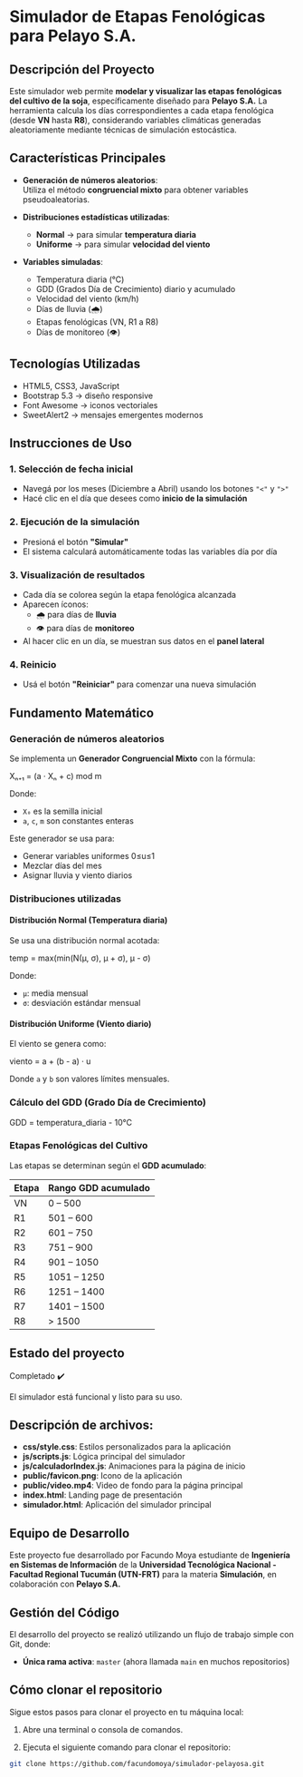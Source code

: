 # Simulador de Etapas Fenológicas para Pelayo S.A.

## Descripción del Proyecto

Este simulador web permite **modelar y visualizar las etapas fenológicas del cultivo de la soja**, específicamente diseñado para **Pelayo S.A.** La herramienta calcula los días correspondientes a cada etapa fenológica (desde **VN** hasta **R8**), considerando variables climáticas generadas aleatoriamente mediante técnicas de simulación estocástica.

## Características Principales

- **Generación de números aleatorios**:  
  Utiliza el método **congruencial mixto** para obtener variables pseudoaleatorias.

- **Distribuciones estadísticas utilizadas**:
  - **Normal** → para simular **temperatura diaria**
  - **Uniforme** → para simular **velocidad del viento**

- **Variables simuladas**:
  - Temperatura diaria (°C)
  - GDD (Grados Día de Crecimiento) diario y acumulado
  - Velocidad del viento (km/h)
  - Días de lluvia (🌧️)
  - Etapas fenológicas (VN, R1 a R8)
  - Días de monitoreo (👁️)

## Tecnologías Utilizadas

- HTML5, CSS3, JavaScript
- Bootstrap 5.3 → diseño responsive
- Font Awesome → iconos vectoriales
- SweetAlert2 → mensajes emergentes modernos

## Instrucciones de Uso

### 1. Selección de fecha inicial
- Navegá por los meses (Diciembre a Abril) usando los botones `"<"` y `">"`
- Hacé clic en el día que desees como **inicio de la simulación**

### 2. Ejecución de la simulación
- Presioná el botón **"Simular"**
- El sistema calculará automáticamente todas las variables día por día

### 3. Visualización de resultados
- Cada día se colorea según la etapa fenológica alcanzada
- Aparecen íconos:
  - 🌧️ para días de **lluvia**
  - 👁️ para días de **monitoreo**
- Al hacer clic en un día, se muestran sus datos en el **panel lateral**

### 4. Reinicio
- Usá el botón **"Reiniciar"** para comenzar una nueva simulación

## Fundamento Matemático

### Generación de números aleatorios
Se implementa un **Generador Congruencial Mixto** con la fórmula:

Xₙ₊₁ = (a · Xₙ + c) mod m

Donde:
- `X₀` es la semilla inicial
- `a`, `c`, `m` son constantes enteras

Este generador se usa para:
- Generar variables uniformes 0≤u≤1 
- Mezclar días del mes
- Asignar lluvia y viento diarios

### Distribuciones utilizadas

#### Distribución Normal (Temperatura diaria)
Se usa una distribución normal acotada:

temp = max(min(N(μ, σ), μ + σ), μ - σ)

Donde:
- `μ`: media mensual
- `σ`: desviación estándar mensual

#### Distribución Uniforme (Viento diario)
El viento se genera como:

viento = a + (b - a) · u

Donde `a` y `b` son valores límites mensuales.

### Cálculo del GDD (Grado Día de Crecimiento)

GDD = temperatura_diaria - 10°C


### Etapas Fenológicas del Cultivo

Las etapas se determinan según el **GDD acumulado**:

| Etapa | Rango GDD acumulado |
|-------|----------------------|
| VN    | 0 – 500              |
| R1    | 501 – 600            |
| R2    | 601 – 750            |
| R3    | 751 – 900            |
| R4    | 901 – 1050           |
| R5    | 1051 – 1250          |
| R6    | 1251 – 1400          |
| R7    | 1401 – 1500          |
| R8    | > 1500               |

## Estado del proyecto
Completado ✔️

El simulador está funcional y listo para su uso.

## Descripción de archivos:
- **css/style.css**: Estilos personalizados para la aplicación
- **js/scripts.js**: Lógica principal del simulador
- **js/calculadorIndex.js**: Animaciones para la página de inicio
- **public/favicon.png**: Icono de la aplicación
- **public/video.mp4**: Video de fondo para la página principal
- **index.html**: Landing page de presentación
- **simulador.html**: Aplicación del simulador principal

## Equipo de Desarrollo

Este proyecto fue desarrollado por Facundo Moya estudiante de **Ingeniería en Sistemas de Información** de la **Universidad Tecnológica Nacional - Facultad Regional Tucumán (UTN-FRT)** para la materia **Simulación**, en colaboración con **Pelayo S.A.**

## Gestión del Código

El desarrollo del proyecto se realizó utilizando un flujo de trabajo simple con Git, donde:

- **Única rama activa**: `master` (ahora llamada `main` en muchos repositorios)

## Cómo clonar el repositorio

Sigue estos pasos para clonar el proyecto en tu máquina local:

1. Abre una terminal o consola de comandos.

2. Ejecuta el siguiente comando para clonar el repositorio:

```bash
git clone https://github.com/facundomoya/simulador-pelayosa.git
